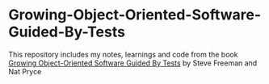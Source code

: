 # Growing-Object-Oriented-Software-Guided-By-Tests
This repository includes my notes, learnings and code from the book [Growing Object-Oriented Software Guided By Tests](http://www.growing-object-oriented-software.com/) by Steve Freeman and Nat Pryce

